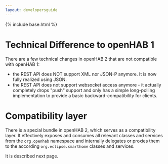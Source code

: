 ```yaml
---
layout: developersguide
---
```


{% include base.html %}

# Technical Difference to openHAB 1
 
There are a few technical changes in openHAB 2 that are not compatible with openHAB 1:

 - the REST API does NOT support XML nor JSON-P anymore. It is now fully realized using JSON.
 - the REST API does not support websocket access anymore - it actually completely drops "push" support and only has a simple long-polling implementation to provide a basic backward-compatibility for clients. 


# Compatibility layer

There is a special bundle in openHAB 2, which serves as a compatibility layer. It effectively exposes and consumes all relevant classes and services from the `org.openhab` namespace and internally delegates or proxies them to the according `org.eclipse.smarthome` classes and services.

It is described next page.